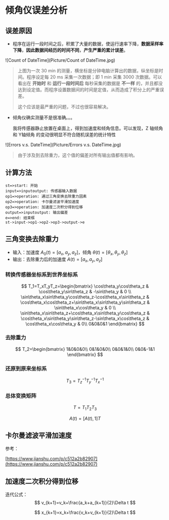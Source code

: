 # 倾角仪误差分析

## 误差原因

- 程序在运行一段时间之后，积累了大量的数据，使运行速率下降，**数据采样率下降**，**因此数据间经历的时间不同**，**产生严重的累计误差**。

![Count of DateTime](Picture/Count of DateTime.jpg)

> 上图为一次 30 min 的测量，横坐标是分钟电脑计算出的数据，纵坐标是时间。程序设定每 20 ms 采集一次数据；即 1 min 采集 3000 次数据。可以看出在 **开始时** 和 **运行一段时间后** 每秒采集的数据是 **不一样** 的，并且都没达到设定值。而程序设置数据间的时间是定值，从而造成了积分上的严重误差。
>
> 这个应该是最严重的问题，不过也很容易解决。

- 倾角仪确实测量不是很准确。。。

  我将传感器静止放置在桌面上，得到加速度和倾角信息。可以发现，Z 轴倾角 和 Y轴倾角 的变动很明显不符合随机误差的统计特性

![Errors v.s. DateTime](Picture/Errors v.s. DateTime.jpg)

> 由于涉及到去除重力，这个值的偏差对所有输出值都有影响。

## 计算方法

```flow
st=>start: 开始
input=>inputoutput: 传感器输入数据
op1=>operation: 通过三角变换去除重力因素
op2=>operation: 卡尔曼滤波平滑加速度
op3=>operation: 加速度二次积分得到位移
output=>inputoutput: 输出偏差
e=>end: 结束框
st->input->op1->op2->op3->output->e

```



## 三角变换去除重力

- 输入：加速度 $A_0(t)=[a_x,a_y,a_z]$，倾角 $\theta(t)=[\theta_x,\theta_y,\theta_z]$
- 输出：去除重力后的加速度 $A(t)=[a_x,a_y,a_z]$

### 转换传感器坐标系到世界坐标系

$$
T_1=T_xT_yT_z=\begin{bmatrix}
   \cos\theta_y\cos\theta_z & \cos\theta_y\sin\theta_z & -\sin\theta_y & 0 \\
   \sin\theta_x\sin\theta_y\cos\theta_z-\cos\theta_x\sin\theta_z & \cos\theta_x\cos\theta_z+\sin\theta_x\sin\theta_y\sin\theta_z & \sin\theta_x\cos\theta_y & 0 \\
   \sin\theta_x\sin\theta_z+\cos\theta_x\sin\theta_y\cos\theta_z & \cos\theta_x\sin\theta_y\sin\theta_z-\sin\theta_x\cos\theta_z & \cos\theta_x\cos\theta_y & 0\\
   0&0&0&1
  \end{bmatrix}
$$

### 去除重力

$$
T_2=\begin{bmatrix}
   1&0&0&0\\
   0&1&0&0\\
   0&0&1&0\\
   0&0&-1&1
  \end{bmatrix}
$$

### 还原到原来坐标系

$$
T_3=T^{-1}_zT^{-1}_yT^{-1}_x
$$



### 总体变换矩阵

$$
T=T_1T_2T_3
$$

$$
A(t)=[A(t),1]T
$$



## 卡尔曼滤波平滑加速度

参考：

[https://www.jianshu.com/p/c512a2b82907](https://www.jianshu.com/p/c512a2b82907)

## 加速度二次积分得到位移

迭代公式：
$$
v_{k+1}=v_k+\frac{a_k+a_{k+1}}{2}\Delta t
$$

$$
x_{k+1}=x_k+\frac{v_k+v_{k+1}}{2}\Delta t
$$

